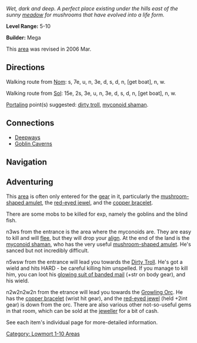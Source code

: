 *Wet, dark and deep. A perfect place existing under the hills east of
the sunny [meadow](:Category:_Meadow "wikilink") for mushrooms that have
evolved into a life form.*

**Level Range:** 5-10

**Builder:** Mega

This [area](:Category:_Areas "wikilink") was revised in 2006 Mar.

## Directions

Walking route from [Nom](Nom "wikilink"): s, 7e, u, n, 3e, d, s, d, n,
\[get boat\], n, w.

Walking route from [Sol](Sol "wikilink"): 15e, 2s, 3e, u, n, 3e, d, s,
d, n, \[get boat\], n, w.

[Portaling](Portal "wikilink") point(s) suggested: [dirty
troll](Dirty_Troll "wikilink"), [myconoid
shaman](Myconoid_Shaman "wikilink").

## Connections

-   [Deepways](:Category:Deepways "wikilink")
-   [Goblin Caverns](:Category:Goblin_Caverns "wikilink")

## Navigation

## Adventuring

This [area](:Category:_Areas "wikilink") is often only entered for the
[gear](:Category:_Gear "wikilink") in it, particularly the
[mushroom-shaped
amulet](Mushroom-Shaped_Amulet_(River_Tunnels) "wikilink"), the
[red-eyed jewel](Red-Eyed_Jewel "wikilink"), and the [copper
bracelet](Copper_Bracelet "wikilink").

There are some mobs to be killed for exp, namely the goblins and the
blind fish.

n3ws from the entrance is the area where the myconoids are. They are
easy to kill and will [flee](Wimpy_Mobs "wikilink"), but they will drop
your [align](Alignment "wikilink"). At the end of the land is the
[myconoid shaman](Myconoid_Shaman "wikilink"), who has the very useful
[mushroom-shaped amulet](Mushroom-Shaped_Amulet "wikilink"). He's sanced
but not incredibly difficult.

n5wsw from the entrance will lead you towards the [Dirty
Troll](Dirty_Troll "wikilink"). He's got a wield and hits HARD - be
careful killing him unspelled. If you manage to kill him, you can loot
his [glowing suit of banded
mail](Glowing_Suit_Of_Banded_Mail "wikilink") (+str on body gear), and
his wield.

n2w2n2w2n from the etrance will lead you towards the [Growling
Orc](Growling_Orc "wikilink"). He has the [copper
bracelet](Copper_Bracelet "wikilink") (wrist hit gear), and the
[red-eyed jewel](Red-Eyed_Jewel "wikilink") (held +2int gear) is down
from the orc. There are also various other not-so-useful gems in that
room, which can be sold at the [jeweller](Jeweller "wikilink") for a bit
of cash.

See each item's individual page for more-detailed information.

[Category: Lowmort 1-10 Areas](Category:_Lowmort_1-10_Areas "wikilink")
